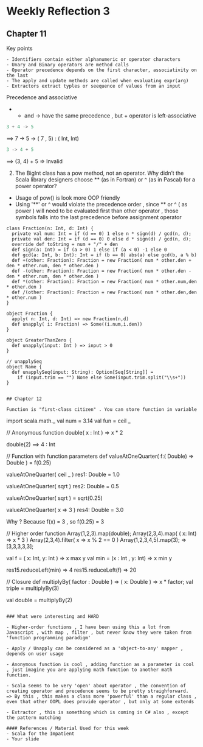 
Weekly Reflection 3
==========


## Chapter 11

Key points
```
- Identifiers contain either alphanumeric or operator characters
- Unary and Binary operators are method calls
- Operator precedence depends on the first character, associativity on the last
- The apply and update methods are called when evaluating expr(arg)
- Extractors extract typles or seequence of values from an input
```

Precedence and associative
- + and -> have the same precedence , but + operator is left-associative

```scala
3 + 4 -> 5 
```
==> 7 -> 5 -> ( 7 , 5) : ( Int, Int)

```scala
3 -> 4 + 5
```
==> (3, 4) + 5 => Invalid

2) The BigInt class has a pow method, not an operator. Why didn’t the Scala library designers choose ** (as in Fortran) or ^ (as in Pascal) for a power operator?

- Usage of pow() is look more OOP friendly
- Using '**' or ^ would violate the precedence order , since ** or ^ ( as power ) will need to be evaluated first than other operator , those symbols falls into the last precedence before assignment operator



```
class Fraction(n: Int, d: Int) {
  private val num: Int = if (d == 0) 1 else n * sign(d) / gcd(n, d);
  private val den: Int = if (d == 0) 0 else d * sign(d) / gcd(n, d);
  override def toString = num + "/" + den
  def sign(a: Int) = if (a > 0) 1 else if (a < 0) -1 else 0
  def gcd(a: Int, b: Int): Int = if (b == 0) abs(a) else gcd(b, a % b)
  def +(other: Fraction): Fraction = new Fraction( num * other.den + den * other.num, den * other.den )
  def -(other: Fraction): Fraction = new Fraction( num * other.den - den * other.num, den * other.den )
  def *(other: Fraction): Fraction = new Fraction( num * other.num,den * other.den )
  def /(other: Fraction): Fraction = new Fraction( num * other.den,den * other.num )
}

object Fraction {
  apply( n: Int, d: Int) => new Fraction(n,d)
  def unapply( i: Fraction) => Some((i.num,i.den))
}

object GreaterThanZero {
  def unapply(input: Int ) => input > 0
}

// unapplySeq
object Name {
  def unapplySeq(input: String): Option[Seq[String]] =
    if (input.trim == "") None else Some(input.trim.split("\\s+"))
}

```

```

## Chapter 12

Function is "first-class citizen" . You can store function in variable
```
import scala.math._
val num = 3.14
val fun = ceil _

// Anonymous function
double( x : Int ) => x * 2

double(2) ==> 4 : Int

// Function with function parameters
def valueAtOneQuarter( f:( Double) => Double ) = f(0.25)

valueAtOneQuarter( ceil _ )
res1: Double = 1.0

valueAtOneQuarter( sqrt )
res2: Double = 0.5

valueAtOneQuarter( sqrt ) = sqrt(0.25)

valueAtOneQuarter( x => 3 )
res4: Double = 3.0

Why ? Because f(x) = 3 , so f(0.25) = 3

// Higher order function
Array(1,2,3).map(double);
Array(2,3,4).map( ( x: Int) => x * 3 )
Array(2,3,4).filter( x => x % 2 == 0 )
Array(1,2,3,4,5).map(3); => [3,3,3,3,3];

val f = ( x: Int, y: Int ) => x max y
val min = (x : Int , y: Int) => x min y

 res15.reduceLeft(min) => 4
 res15.reduceLeft(f) => 20

// Closure
def multiplyBy( factor : Double ) => ( x: Double ) => x * factor;
val triple = multiplyBy(3)

val double = multiplyBy(2)


```

### What were interesting and HARD

- Higher-order functions , I have been using this a lot from Javascript , with map , filter , but never know they were taken from 'function programming paradigm'

- Apply / Unapply can be considered as a 'object-to-any' mapper , depends on user usage

- Anonymous function is cool , adding function as a parameter is cool , just imagine you are applying math function to another math function.

- Scala seems to be very 'open' about operator , the convention of creating operator and precedence seems to be pretty straighforward. 
=> By this , this makes a class more 'powerful' than a regular class , even that other OOPL does provide operator , but only at some extends

- Extractor , this is something which is coming in C# also , except the pattern matching 

#### References / Material Used for this week
- Scala for the Impatient
- Your slide